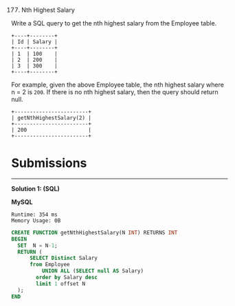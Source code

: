 177. Nth Highest Salary

Write a SQL query to get the nth highest salary from the Employee table.
```
+----+--------+
| Id | Salary |
+----+--------+
| 1  | 100    |
| 2  | 200    |
| 3  | 300    |
+----+--------+
```
For example, given the above Employee table, the nth highest salary where n = 2 is `200`. If there is no nth highest salary, then the query should return null.
```
+------------------------+
| getNthHighestSalary(2) |
+------------------------+
| 200                    |
+------------------------+
```

# Submissions
---
**Solution 1: (SQL)**

**MySQL**

```
Runtime: 354 ms
Memory Usage: 0B
```
```sql
CREATE FUNCTION getNthHighestSalary(N INT) RETURNS INT
BEGIN
  SET  N = N-1;
  RETURN (
      SELECT Distinct Salary
      from Employee
          UNION ALL (SELECT null AS Salary)
        order by Salary desc 
        limit 1 offset N
  );
END
```